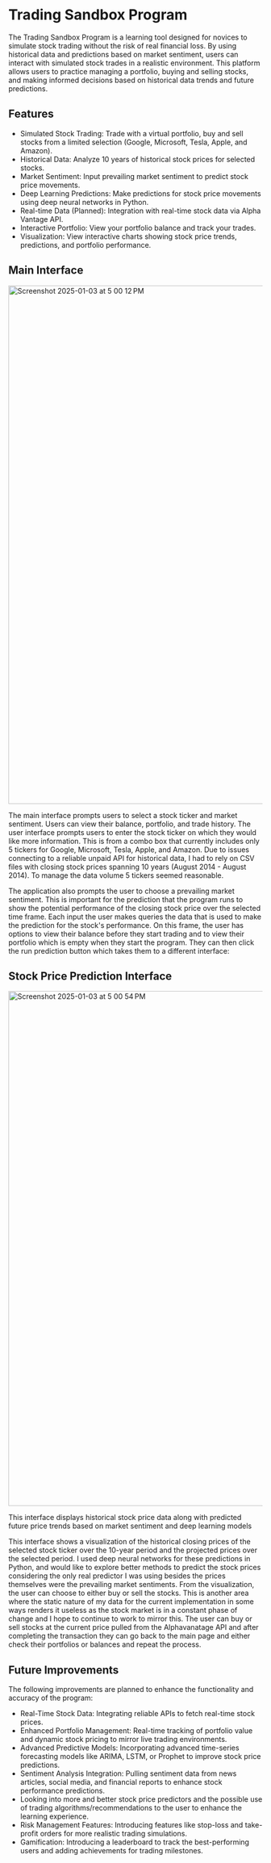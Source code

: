 # Trading Sandbox Program

The Trading Sandbox Program is a learning tool designed for novices to simulate stock trading without the risk of real financial loss. By using historical data and predictions based on market sentiment, users can interact with simulated stock trades in a realistic environment. This platform allows users to practice managing a portfolio, buying and selling stocks, and making informed decisions based on historical data trends and future predictions.

## Features
- Simulated Stock Trading: Trade with a virtual portfolio, buy and sell stocks from a limited selection (Google, Microsoft, Tesla, Apple, and Amazon).
- Historical Data: Analyze 10 years of historical stock prices for selected stocks.
- Market Sentiment: Input prevailing market sentiment to predict stock price movements.
- Deep Learning Predictions: Make predictions for stock price movements using deep neural networks in Python.
- Real-time Data (Planned): Integration with real-time stock data via Alpha Vantage API.
- Interactive Portfolio: View your portfolio balance and track your trades.
- Visualization: View interactive charts showing stock price trends, predictions, and portfolio performance.

## Main Interface 

<img width="1028" alt="Screenshot 2025-01-03 at 5 00 12 PM" src="https://github.com/user-attachments/assets/fd1d2049-9d35-42d9-8741-73cbd86d1e1c" />

The main interface prompts users to select a stock ticker and market sentiment. Users can view their balance, portfolio, and trade history. The user interface prompts users to enter the stock ticker on which they would like more information. This is from a combo box that currently includes only 5 tickers for Google, Microsoft, Tesla, Apple, and Amazon. Due to issues connecting to a reliable unpaid API for historical data, I had to rely on CSV files with closing stock prices spanning 10 years (August 2014 - August 2014). To manage the data volume 5 tickers seemed reasonable. 

The application also prompts the user to choose a prevailing market sentiment. This is important for the prediction that the program runs to show the potential performance of the closing stock price over the selected time frame. Each input the user makes queries the data that is used to make the prediction for the stock's performance. On this frame, the user has options to view their balance before they start trading and to view their portfolio which is empty when they start the program. They can then click the run prediction button which takes them to a different interface:


## Stock Price Prediction Interface
<img width="1021" alt="Screenshot 2025-01-03 at 5 00 54 PM" src="https://github.com/user-attachments/assets/e26d287e-2fe5-4297-8fad-4fec717b8e8c" />

This interface displays historical stock price data along with predicted future price trends based on market sentiment and deep learning models

This interface shows a visualization of the historical closing prices of the selected stock ticker over the 10-year period and the projected prices over the selected period. I used deep neural networks for these predictions in Python, and would like to explore better methods to predict the stock prices considering the only real predictor I was using besides the prices themselves were the prevailing market sentiments. From the visualization, the user can choose to either buy or sell the stocks. This is another area where the static nature of my data for the current implementation in some ways renders it useless as the stock market is in a constant phase of change and I hope to continue to work to mirror this. The user can buy or sell stocks at the current price pulled from the Alphavanatage API and after completing the transaction they can go back to the main page and either check their portfolios or balances and repeat the process. 

## Future Improvements
The following improvements are planned to enhance the functionality and accuracy of the program:
- Real-Time Stock Data: Integrating reliable APIs to fetch real-time stock prices.
- Enhanced Portfolio Management: Real-time tracking of portfolio value and dynamic stock pricing to mirror live trading environments.
- Advanced Predictive Models: Incorporating advanced time-series forecasting models like ARIMA, LSTM, or Prophet to improve stock price predictions.
- Sentiment Analysis Integration: Pulling sentiment data from news articles, social media, and financial reports to enhance stock performance predictions.
-  Looking into more and better stock price predictors and the possible use of trading algorithms/recommendations to the user to enhance the learning experience.
- Risk Management Features: Introducing features like stop-loss and take-profit orders for more realistic trading simulations.
- Gamification: Introducing a leaderboard to track the best-performing users and adding achievements for trading milestones.

